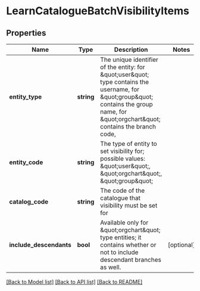 # LearnCatalogueBatchVisibilityItems

## Properties
Name | Type | Description | Notes
------------ | ------------- | ------------- | -------------
**entity_type** | **string** | The unique identifier of the entity: for &amp;quot;user&amp;quot; type contains the username, for &amp;quot;group&amp;quot; contains the group name, for &amp;quot;orgchart&amp;quot; contains the branch code, | 
**entity_code** | **string** | The type of entity to set visibility for; possible values: &amp;quot;user&amp;quot;, &amp;quot;orgchart&amp;quot;, &amp;quot;group&amp;quot; | 
**catalog_code** | **string** | The code of the catalogue that visibility must be set for | 
**include_descendants** | **bool** | Available only for &amp;quot;orgchart&amp;quot; type entities; it contains whether or not to include descendant branches as well. | [optional] 

[[Back to Model list]](../README.md#documentation-for-models) [[Back to API list]](../README.md#documentation-for-api-endpoints) [[Back to README]](../README.md)


